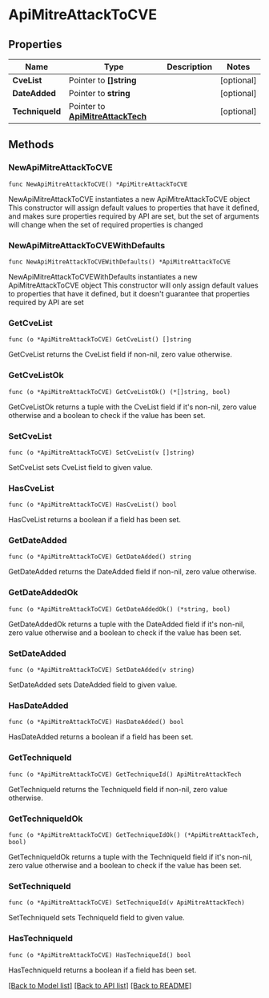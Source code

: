 # ApiMitreAttackToCVE

## Properties

Name | Type | Description | Notes
------------ | ------------- | ------------- | -------------
**CveList** | Pointer to **[]string** |  | [optional] 
**DateAdded** | Pointer to **string** |  | [optional] 
**TechniqueId** | Pointer to [**ApiMitreAttackTech**](ApiMitreAttackTech.md) |  | [optional] 

## Methods

### NewApiMitreAttackToCVE

`func NewApiMitreAttackToCVE() *ApiMitreAttackToCVE`

NewApiMitreAttackToCVE instantiates a new ApiMitreAttackToCVE object
This constructor will assign default values to properties that have it defined,
and makes sure properties required by API are set, but the set of arguments
will change when the set of required properties is changed

### NewApiMitreAttackToCVEWithDefaults

`func NewApiMitreAttackToCVEWithDefaults() *ApiMitreAttackToCVE`

NewApiMitreAttackToCVEWithDefaults instantiates a new ApiMitreAttackToCVE object
This constructor will only assign default values to properties that have it defined,
but it doesn't guarantee that properties required by API are set

### GetCveList

`func (o *ApiMitreAttackToCVE) GetCveList() []string`

GetCveList returns the CveList field if non-nil, zero value otherwise.

### GetCveListOk

`func (o *ApiMitreAttackToCVE) GetCveListOk() (*[]string, bool)`

GetCveListOk returns a tuple with the CveList field if it's non-nil, zero value otherwise
and a boolean to check if the value has been set.

### SetCveList

`func (o *ApiMitreAttackToCVE) SetCveList(v []string)`

SetCveList sets CveList field to given value.

### HasCveList

`func (o *ApiMitreAttackToCVE) HasCveList() bool`

HasCveList returns a boolean if a field has been set.

### GetDateAdded

`func (o *ApiMitreAttackToCVE) GetDateAdded() string`

GetDateAdded returns the DateAdded field if non-nil, zero value otherwise.

### GetDateAddedOk

`func (o *ApiMitreAttackToCVE) GetDateAddedOk() (*string, bool)`

GetDateAddedOk returns a tuple with the DateAdded field if it's non-nil, zero value otherwise
and a boolean to check if the value has been set.

### SetDateAdded

`func (o *ApiMitreAttackToCVE) SetDateAdded(v string)`

SetDateAdded sets DateAdded field to given value.

### HasDateAdded

`func (o *ApiMitreAttackToCVE) HasDateAdded() bool`

HasDateAdded returns a boolean if a field has been set.

### GetTechniqueId

`func (o *ApiMitreAttackToCVE) GetTechniqueId() ApiMitreAttackTech`

GetTechniqueId returns the TechniqueId field if non-nil, zero value otherwise.

### GetTechniqueIdOk

`func (o *ApiMitreAttackToCVE) GetTechniqueIdOk() (*ApiMitreAttackTech, bool)`

GetTechniqueIdOk returns a tuple with the TechniqueId field if it's non-nil, zero value otherwise
and a boolean to check if the value has been set.

### SetTechniqueId

`func (o *ApiMitreAttackToCVE) SetTechniqueId(v ApiMitreAttackTech)`

SetTechniqueId sets TechniqueId field to given value.

### HasTechniqueId

`func (o *ApiMitreAttackToCVE) HasTechniqueId() bool`

HasTechniqueId returns a boolean if a field has been set.


[[Back to Model list]](../README.md#documentation-for-models) [[Back to API list]](../README.md#documentation-for-api-endpoints) [[Back to README]](../README.md)


